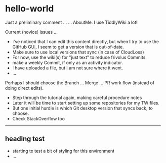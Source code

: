 # hello-world
Just a preliminary comment ... 
... AboutMe:  I use TiddlyWiki a lot!

Current (novice) issues ...
* I've noticed that I can edit this content directly, but when I try to use the GitHub GUI, I seem to get a version that is out-of-date.
* Make sure to use local versions that sync (in case of CloudLoss)
* For now, use the wiki(s) for "just text" to reduce frivolus Commits.
* make a weekly Commit, if only as an activity indicator.
* I have uploaded a file, but I am not sure where it went.
* ...

Perhaps I should choose the Branch ... Merge ... PR work flow (instead of doing direct edits).

* Step through the tutorial again, making careful procedure notes
* Later it will be time to start setting up some repositories for my TW files.
* But one initial hurdle is which Git desktop version that syncs back, to choose.
* Check StackOverflow too

<hr>
<h2> heading test </h2>

* starting to test a bit of styling for this environment
* ...
